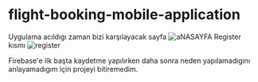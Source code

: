 # flight-booking-mobile-application
Uygulama acıldıgı zaman bizi karşılayacak sayfa
![aNASAYFA](https://user-images.githubusercontent.com/61887180/196300163-c3a440ee-51f1-4679-a6dd-9b09fe6ebe47.png)
Register kısmı
![register](https://user-images.githubusercontent.com/61887180/196300767-d785f090-5e73-44c7-8b2d-e4741f042fb1.png)

Firebase'e  ilk başta kaydetme yapılırken daha sonra neden yapılamadıgını anlayamadıgım için projeyi bitiremedim.
